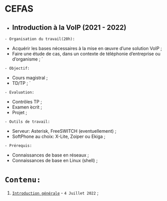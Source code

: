 # CEFAS
 * ##  Introduction à la VoIP (2021 - 2022)

``` - Organisation du travail(20h): ```
 * Acquérir les bases nécessaires à la mise en œuvre d’une solution VoIP ;
 * Faire une étude de cas, dans un contexte de téléphonie d’entreprise ou d’organisme ; ́
 
 ``` - Objectif: ```
 * Cours magistral ;
 * TD/TP ; ́
 
``` - Evaluation: ```
 * Contrôles TP ;
 * Examen  ́ecrit ;
 * Projet ;
 
``` - Outils de travail: ```
 * Serveur: Asterisk, FreeSWITCH (eventuellement) ;
 * SoftPhone au choix: X-Lite, Zoiper ou Ekiga ;
 
``` - Prérequis: ```
 * Connaissances de base en réseaux ;
 * Connaissances de base en Linux (shell) ;
 
 # ``` Contenu: ```
 1. [`Introduction générale`](https://github.com/pape-barro/ept-gi/blob/main/intro_algo-gi.pdf) - ``` 4 Juillet 2022 ``` ;

